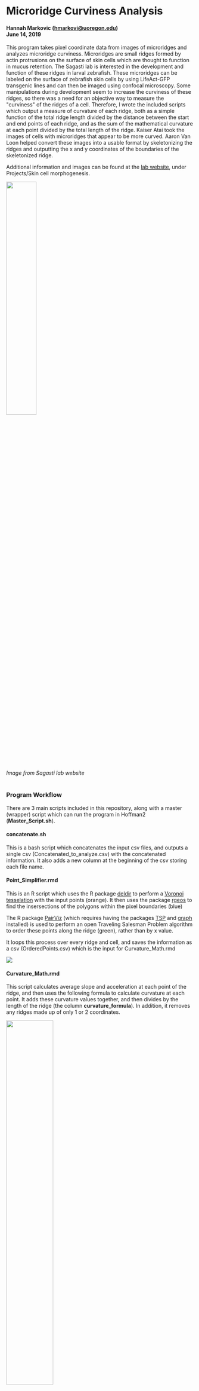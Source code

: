 # Microridge Curviness Analysis
#### Hannah Markovic (hmarkovi@uoregon.edu) </br> June 14, 2019

This program takes pixel coordinate data from images of microridges and analyzes microridge curviness. Microridges are small ridges formed by actin protrusions on the surface of skin cells which are thought to function in mucus retention. The Sagasti lab is interested in the development and function of these ridges in larval zebrafish. These microridges can be labeled on the surface of zebrafish skin cells by using LifeAct-GFP transgenic lines and can then be imaged using confocal microscopy. Some manipulations during development seem to increase the curviness of these ridges, so there was a need for an objective way to measure the "curviness" of the ridges of a cell. Therefore, I wrote the included scripts which output a measure of curvature of each ridge, both as a simple function of the total ridge length divided by the distance between the start and end points of each ridge, and as the sum of the mathematical curvature at each point divided by the total length of the ridge. Kaiser Atai took the images of cells with microridges that appear to be more curved. Aaron Van Loon helped convert these images into a usable format by skeletonizing the ridges and outputting the x and y coordinates of the boundaries of the skeletonized ridge.

Additional information and images can be found at the [lab website](https://www.mcdb.ucla.edu/Research/Sagasti/Sagasti_lab_home.html), under Projects/Skin cell morphogenesis.

<img src="https://github.com/hamarkovic/Microridge_Curviness_Analysis/blob/master/Images/Microridges_from_Sagasti_website.gif" width="40%">

*Image from Sagasti lab website* </br> </br>

###  Program Workflow

There are 3 main scripts included in this repository, along with a master (wrapper) script which can run the program in Hoffman2 (**Master_Script.sh**).

#### concatenate.sh
This is a bash script which concatenates the input csv files, and outputs a single csv (Concatenated_to_analyze.csv) with the concatenated information. It also adds a new column at the beginning of the csv storing each file name.

#### Point_Simplifier.rmd
This is an R script which uses the R package [deldir](https://cran.r-project.org/web/packages/deldir/) to perform a [Voronoi tesselation](https://philogb.github.io/blog/2010/02/12/voronoi-tessellation/) with the input points (orange). It then uses the package [rgeos](https://cran.r-project.org/web/packages/rgeos/) to find the insersections of the polygons within the pixel boundaries (blue)

The R package [PairViz](https://cran.r-project.org/web/packages/PairViz/) (which requires having the packages [TSP](https://cran.r-project.org/web/packages/TSP/) and [graph](http://www.bioconductor.org/packages/3.4/bioc/html/graph.html) installed) is used to perform an open Traveling Salesman Problem algorithm to order these points along the ridge (green), rather than by x value.

It loops this process over every ridge and cell, and saves the information as a csv (OrderedPoints.csv) which is the input for Curvature_Math.rmd

<img src="https://github.com/hamarkovic/Microridge_Curviness_Analysis/blob/master/Images/Voronoi%20after%20Viz%20green.gif">

#### Curvature_Math.rmd

This script calculates average slope and acceleration at each point of the ridge, and then uses the following formula to calculate curvature at each point. It adds these curvature values together, and then divides by the length of the ridge (the column **curvature_formula**). In addition, it removes any ridges made up of only 1 or 2 coordinates.

<img src="https://github.com/hamarkovic/Microridge_Curviness_Analysis/blob/master/Images/W6_curvature_fomula.png" width="50%">

It also outputs a more simple measue of curvature obtained by dividing the total ridge length by the distance between the endpoints of the ridge (column **curvature_bylength**). The output is a csv named OutputCurvatures.csv. For both measures of curvature, a larger number represnts a more curvy ridge.

<img src="https://github.com/hamarkovic/Microridge_Curviness_Analysis/blob/master/Images/Final_Curvature_Output.gif">

### Program Usage

#### Dependencies
A Hoffman2 account, or another way to run bash scripts, is required to run this program over multiple files.
 * Alternatively, each file could be individually run through Point_Simplifier.rmd and Curvature_Math.rmd, but this would require changing file locations in the scripts every time you run the programs. </br>
 
You need to install these R packages, using the install.packages("*package*") command:  
 * [deldir](https://cran.r-project.org/web/packages/deldir/)
 * [graph](http://www.bioconductor.org/packages/3.4/bioc/html/graph.html) (For R 3.4)
 * [PairViz](https://cran.r-project.org/web/packages/PairViz/) 
 * [rgeos](https://cran.r-project.org/web/packages/rgeos/)
 * [sp](https://cran.r-project.org/web/packages/sp/)
 * [tidyverse](https://cran.r-project.org/web/packages/tidyverse/index.html)
 * [TSP](https://cran.r-project.org/web/packages/TSP/)

I wrote the program using the 3.3.2 version of R.  

The data must:
 * be in the form of x and y coordinates of the pixels of the skeletonized ridge, and with a column for ridge number.
 * be inputted in csv format.
 * There cannot be data files with identical names.
 * There cannot be spaces in file names.
 
#### Usage Instructions
These scripts can be individually run on your computer, or you can use the master script to run all of them.

All input files must be in the "Files_to_analyze" folder on Hoffman2; or, change the source of the files in the code, and run it on your computer with these files in a folder of your choosing.

To run the program in Hoffman2, follow these commands after cloning this github page, copying your files into Files_to_analyze, and removing delete_this.txt from Files_to_analyze. A detailed example of this is in the Vignette folder if necessary. Begin within the Microridge_Curvature_Analysis directory.

```{r}
cd Scripts
module load R/3.5.0
R
install.packages("deldir")
install.packages("sp")
install.packages("rgeos")
install.packages("TSP")
source('http://bioconductor.org/biocLite.R')
biocLite('graph')
install.packages("PairViz")
install.packages("tidyverse")
q()
bash Master_Script.sh
```
If you already have the necessary packages, all you have to do is enter the Scripts directory and type: bash Master_Script.sh

Some notes:
 * If you already have R loaded on your terminal, it's sometimes necessary to repeat the line: module load R/3.5.0
 * The first time you install a package, it will ask you to select a CRAN mirror
 * If it asks to update any packages, say "n".
 * It's not necessary to save the workspace image after quitting R.

#### Expected Output
This program outputs 3 csv files (**Concatenated_to_analyze.csv**, **OrderedPoints.csv**, and **OutputCurvatures.csv**). **OutputCurvatures.csv** contains the final curvatures for each ridge. An example image of this file is above, under **Curvature_Math.rmd**. The first column, "cell," contains the original file name. The second, "ridge," contains the ridge numbers of each cell. The third column, "length," contains the length of each ridge. "dist_endpoints" contains the distance between the first and last point of the ridge. "curvature_bylength" contains the result of the length divided by the distance between endpoints. The last column, "curvature_formula," contains the sum of the curvatures at each point of the ridge, determined by the formula above.

**Concatenates_to_analyze** contains the concatenated x and y coordinates, with file name saved as the first column, which is produced by **concatenate.sh**. **OrderedPoints.csv** contains the points used for the final curvature calculations, which were produced by Voronoi tesselation and ordered by a Traveling Salesman Problem algorithm.

Examples of these files can be viewed in the Vignette directory, under Sample_outputs.

#### Vignette
Vignette instructions are in the directory named Vignette. There are two test files in the folder, and the output after running the program can be compared to those in the folder Sample_outputs.

### Author
* Hannah Markovic
    * Biology PhD student at the University of Oregon
    * B.S. in Molecular, Cell and Developmental Biology with minor in Biomedical Research, UCLA
    * contact: hmarkovi@uoregon.edu
* This program was created as the final project for the class EEB 177, Spring 2019, UCLA

### Acknowledgements
* Aaron van Loon - microridge deconvolution program
* Kaiser Atai - sample data
* Dr. Emily Curd and Daniel Chavez - guidance

### Citing
doi: 10.5281/zenodo.3245776

### References

Belmonte, Nicolas Garcia. Voronoi Tessellation. https://philogb.github.io/blog/2010/02/12/voronoi-tessellation/.

Bivand, Roger. “Rgeos: Interface to Geometry Engine - Open Source ('GEOS') \[R package rgeos version 0.4-3].” *The Comprehensive R Archive Network (CRAN)*, 24 Apr. 2019, https://cran.r-project.org/web/packages/rgeos/.

Dawkins, Paul. “Calculus III - Curvature.” Paul's Online Notes, 29 Nov. 2018, http://tutorial.math.lamar.edu/Classes/CalcIII/Curvature.aspx.

“Graph: A Package to Handle Graph Data Structures.” Bioconductor, www.bioconductor.org/packages/release/bioc/html/graph.html.

Hahsler, Michael, and Kurt Hornick. “Traveling Salesperson Problem (TSP) \[R Package TSP Version 1.1-7].” *The Comprehensive R Archive Network (CRAN)*, 22 May 2019, https://cran.r-project.org/web/packages/TSP/.

Hurley, Catherine, and R. W. Oldford. “Package PairViz.” *The Comprehensive R Archive Network (CRAN)*, 9 Aug. 2018, https://cran.r-project.org/web/packages/PairViz/.

“Identify a Linear Feature on a Raster Map and Return a Linear Shape Object Using R.” Stack Overflow, 10 Mar. 2012, https://stackoverflow.com/questions/9595117/identify-a-linear-feature-on-a-raster-map-and-return-a-linear-shape-object-using.

Lizarazo, Ivan. Creation of Spatial Polygons in R. 16 Aug. 2016, https://rstudio-pubs-static.s3.amazonaws.com/202536_7a122ff56e9f4062b6b012d9921afd80.html

Pebesma, Edzer. “Classes and Methods for Spatial Data \[R Package Sp Version 1.3-1].” *The Comprehensive R Archive Network (CRAN)*, 5 June 2018, https://cran.r-project.org/web/packages/sp/.

Turner, Rolf. “Package Deldir.” *The Comprehensive R Archive Network (CRAN)*, 4 Jan. 2019, https://cran.r-project.org/web/packages/deldir/.
